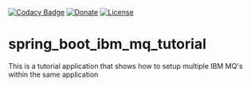 [![Codacy Badge](https://api.codacy.com/project/badge/Grade/46e991f577884e7aa299594681e6c9c5)](https://app.codacy.com/gh/DewaldOosthuizen/spring_boot_ibm_mq_tutorial?utm_source=github.com&utm_medium=referral&utm_content=DewaldOosthuizen/spring_boot_ibm_mq_tutorial&utm_campaign=Badge_Grade_Settings)
[![Donate](https://img.shields.io/badge/Donate-PayPal-green.svg)](https://www.paypal.com/cgi-bin/webscr?cmd=_s-xclick&hosted_button_id=RVJC5VUM5ZEW8&source=url)
[![License](http://img.shields.io/badge/Licence-MIT-brightgreen.svg)](LICENSE.md)

# spring_boot_ibm_mq_tutorial
This is a tutorial application that shows how to setup multiple IBM MQ's within the same application
